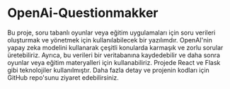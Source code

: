 # OpenAi-Questionmakker
Bu proje, soru tabanlı oyunlar veya eğitim uygulamaları için soru verileri oluşturmak ve yönetmek için kullanılabilecek bir yazılımdır. OpenAI'nin yapay zeka modelini kullanarak çeşitli konularda karmaşık ve zorlu sorular üretebiliriz. Ayrıca, bu verileri bir veritabanına kaydedebilir ve daha sonra oyunlar veya eğitim materyalleri için kullanabiliriz. Projede React ve Flask gibi teknolojiler kullanılmıştır. Daha fazla detay ve projenin kodları için GitHub repo'sunu ziyaret edebilirsiniz.
